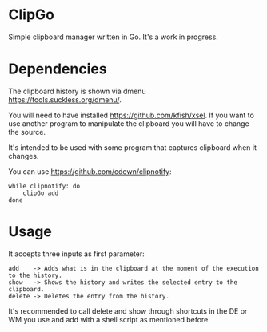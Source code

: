 # ClipGo

Simple clipboard manager written in Go. It's a work in progress.

# Dependencies

The clipboard history is shown via dmenu https://tools.suckless.org/dmenu/.

You will need to have installed https://github.com/kfish/xsel. If you want to use another program to
manipulate the clipboard you will have to change the source.

It's intended to be used with some program that captures clipboard when it changes.

You can use https://github.com/cdown/clipnotify:

    while clipnotify: do
        clipGo add
    done

# Usage

It accepts three inputs as first parameter:

    add    -> Adds what is in the clipboard at the moment of the execution to the history.
    show   -> Shows the history and writes the selected entry to the clipboard.
    delete -> Deletes the entry from the history.

It's recommended to call delete and show through shortcuts in the DE or WM you use and add with a 
shell script as mentioned before.
